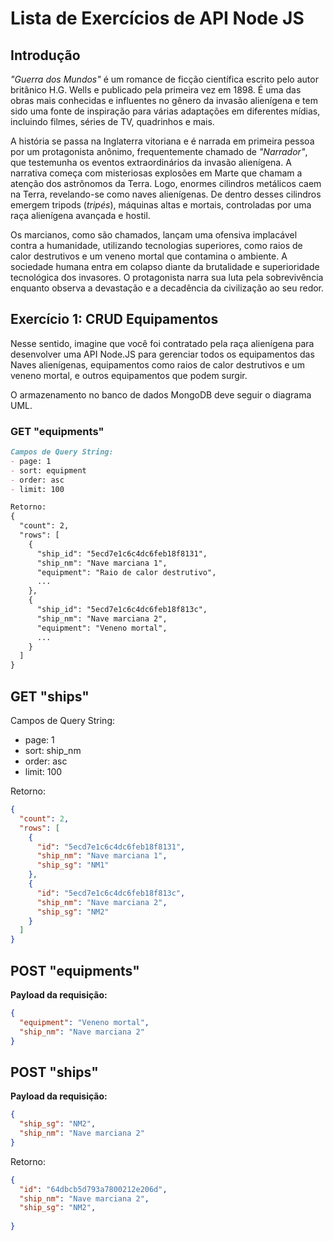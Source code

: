 # Lista de Exercícios de API Node JS

## Introdução

*"Guerra dos Mundos"* é um romance de ficção científica escrito pelo autor britânico H.G. Wells e publicado pela primeira vez em 1898. É uma das obras mais conhecidas e influentes no gênero da invasão alienígena e tem sido uma fonte de inspiração para várias adaptações em diferentes mídias, incluindo filmes, séries de TV, quadrinhos e mais.

A história se passa na Inglaterra vitoriana e é narrada em primeira pessoa por um protagonista anônimo, frequentemente chamado de *"Narrador"*, que testemunha os eventos extraordinários da invasão alienígena. A narrativa começa com misteriosas explosões em Marte que chamam a atenção dos astrônomos da Terra. Logo, enormes cilindros metálicos caem na Terra, revelando-se como naves alienígenas. De dentro desses cilindros emergem tripods (*tripés*), máquinas altas e mortais, controladas por uma raça alienígena avançada e hostil.

Os marcianos, como são chamados, lançam uma ofensiva implacável contra a humanidade, utilizando tecnologias superiores, como raios de calor destrutivos e um veneno mortal que contamina o ambiente. A sociedade humana entra em colapso diante da brutalidade e superioridade tecnológica dos invasores. O protagonista narra sua luta pela sobrevivência enquanto observa a devastação e a decadência da civilização ao seu redor.

## Exercício 1: CRUD Equipamentos

Nesse sentido, imagine que você foi contratado pela raça alienígena para desenvolver uma API Node.JS para gerenciar todos os equipamentos das Naves alienígenas, equipamentos como raios de calor destrutivos e um veneno mortal, e outros equipamentos que podem surgir.

O armazenamento no banco de dados MongoDB deve seguir o diagrama UML.

### GET "equipments"

```markdown
Campos de Query String:
- page: 1
- sort: equipment
- order: asc
- limit: 100

Retorno:
{
  "count": 2,
  "rows": [
    {
      "ship_id": "5ecd7e1c6c4dc6feb18f8131",
      "ship_nm": "Nave marciana 1",
      "equipment": "Raio de calor destrutivo",
      ...
    },
    {
      "ship_id": "5ecd7e1c6c4dc6feb18f813c",
      "ship_nm": "Nave marciana 2",
      "equipment": "Veneno mortal",
      ...
    }
  ]
}
```

## GET "ships"

Campos de Query String:
- page: 1
- sort: ship_nm
- order: asc
- limit: 100

Retorno:
```json
{
  "count": 2,
  "rows": [
    {
      "id": "5ecd7e1c6c4dc6feb18f8131",
      "ship_nm": "Nave marciana 1",
      "ship_sg": "NM1"
    },
    {
      "id": "5ecd7e1c6c4dc6feb18f813c",
      "ship_nm": "Nave marciana 2",
      "ship_sg": "NM2"
    }
  ]
}
```
## POST "equipments"

**Payload da requisição:**

```json
{
  "equipment": "Veneno mortal",
  "ship_nm": "Nave marciana 2"
}
```


## POST "ships"
**Payload da requisição:**

```json
{
  "ship_sg": "NM2",
  "ship_nm": "Nave marciana 2"
}
```
Retorno:
```json
{
  "id": "64dbcb5d793a7800212e206d",
  "ship_nm": "Nave marciana 2",
  "ship_sg": "NM2",
  
}
```
